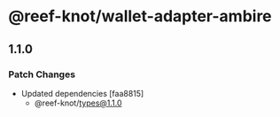 # @reef-knot/wallet-adapter-ambire

## 1.1.0

### Patch Changes

- Updated dependencies [faa8815]
  - @reef-knot/types@1.1.0
